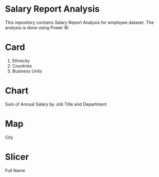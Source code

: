 # Salary Report Analysis
This repository contains Salary Report Analysis for employee dataset. The analysis is done using Power BI.

# Card
1. Ethnicity
2. Countries
3. Business Units

 # Chart 
 Sum of Annual Salary by Job Title and Department

 # Map
  City

 # Slicer
  Full Name
